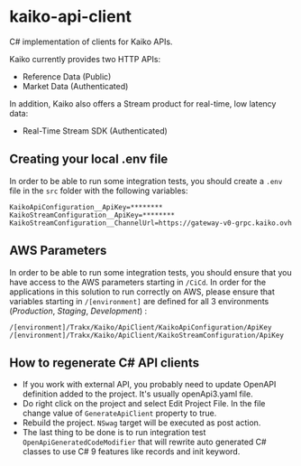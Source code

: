 # kaiko-api-client
C# implementation of clients for Kaiko APIs.

Kaiko currently provides two HTTP APIs:
-   Reference Data (Public)
-   Market Data (Authenticated)

In addition, Kaiko also offers a Stream product for real-time, low latency data:
-   Real-Time Stream SDK (Authenticated)


## Creating your local .env file
In order to be able to run some integration tests, you should create a `.env` file in the `src` folder with the following variables:
```secretsEnvVariables
KaikoApiConfiguration__ApiKey=********
KaikoStreamConfiguration__ApiKey=********
KaikoStreamConfiguration__ChannelUrl=https://gateway-v0-grpc.kaiko.ovh
```

## AWS Parameters
In order to be able to run some integration tests, you should ensure that you have access to the AWS parameters starting in `/CiCd`.
In order for the applications in this solution to run correctly on AWS, please ensure that variables starting in `/[environment]` 
 are defined for all 3 environments (_Production_, _Staging_, _Development_) :
```awsParams
/[environment]/Trakx/Kaiko/ApiClient/KaikoApiConfiguration/ApiKey
/[environment]/Trakx/Kaiko/ApiClient/KaikoStreamConfiguration/ApiKey
```

## How to regenerate C# API clients

-   If you work with external API, you probably need to update OpenAPI definition added to the project. It's usually openApi3.yaml file.
-   Do right click on the project and select Edit Project File. In the file change value of `GenerateApiClient` property to true.
-   Rebuild the project. `NSwag` target will be executed as post action.
-   The last thing to be done is to run integration test `OpenApiGeneratedCodeModifier` that will rewrite auto generated C# classes to use C# 9 features like records and init keyword.
